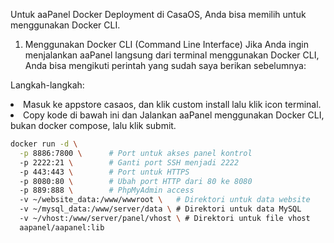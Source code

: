 <p>Untuk aaPanel Docker Deployment di CasaOS, Anda bisa memilih untuk menggunakan Docker CLI.</p>

1. Menggunakan Docker CLI (Command Line Interface)
Jika Anda ingin menjalankan aaPanel langsung dari terminal menggunakan Docker CLI, Anda bisa mengikuti perintah yang sudah saya berikan sebelumnya:

Langkah-langkah:
<li>Masuk ke appstore casaos, dan klik custom install lalu klik icon terminal.</li>
<li>Copy kode di bawah ini dan Jalankan aaPanel menggunakan Docker CLI, bukan docker compose, lalu klik submit.</li>

```bash
docker run -d \
  -p 8886:7800 \      # Port untuk akses panel kontrol
  -p 2222:21 \        # Ganti port SSH menjadi 2222
  -p 443:443 \        # Port untuk HTTPS
  -p 8080:80 \        # Ubah port HTTP dari 80 ke 8080
  -p 889:888 \        # PhpMyAdmin access
  -v ~/website_data:/www/wwwroot \   # Direktori untuk data website
  -v ~/mysql_data:/www/server/data \ # Direktori untuk data MySQL
  -v ~/vhost:/www/server/panel/vhost \ # Direktori untuk file vhost
  aapanel/aapanel:lib
  ```
